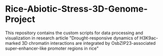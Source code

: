 # Rice-Abiotic-Stress-3D-Genome-Project
This repository contains the custom scripts for data processing and visualization in research article "Drought-responsive dynamics of H3K9ac-marked 3D chromatin interactions are integrated by OsbZIP23-associated super-enhancer-like promoter regions in rice"

